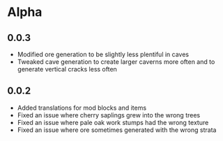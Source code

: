 # Alpha

## 0.0.3
- Modified ore generation to be slightly less plentiful in caves
- Tweaked cave generation to create larger caverns more often and to generate vertical cracks less often

## 0.0.2
- Added translations for mod blocks and items
- Fixed an issue where cherry saplings grew into the wrong trees
- Fixed an issue where pale oak work stumps had the wrong texture
- Fixed an issue where ore sometimes generated with the wrong strata